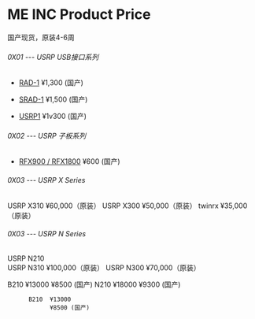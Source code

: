# ME INC Product Price

国产现货，原装4-6周


###### 0X01 --- USRP USB接口系列

* [RAD-1](<./RAD1/RAD1_Info.md>)  ¥1,300 (国产)

* [SRAD-1](<./SRAD1/SRAD1_Info.md>) ¥1,500 (国产)

* [USRP1](<../Datasheet/U1_Datasheet.md>)  ¥1v300 (国产)

###### 0X02 --- USRP 子板系列

* [RFX900 / RFX1800](<./RFX/RFX900_1800_Info.md>)  ¥600 (国产)





###### 0X03 --- USRP X Series

USRP X310	 ¥60,000（原装）
USRP X300	 ¥50,000（原装）
twinrx ¥35,000（原装）

###### 0X03 --- USRP N Series

USRP N210  
USRP N310	 ¥100,000（原装）
USRP N300	 ¥70,000（原装）


B210  ¥13000
      ¥8500 (国产)
N210  ¥18000
      ¥9300 (国产)


          B210  ¥13000
                ¥8500 (国产)
